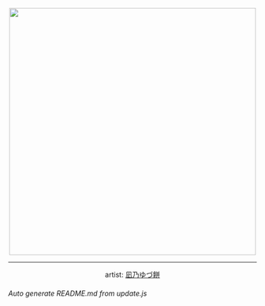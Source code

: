 
<p align="center">
  <img width="500" src="https://nekos.best/api/v2/neko/0450.png">
  <hr/>
  <center>
    artist: <a href="https://www.pixiv.net/en/artworks/90148569">凪乃ゆづ餅</a>
  </center>
</p>


###### Auto generate README.md from update.js

